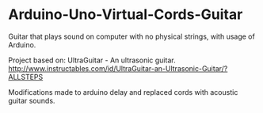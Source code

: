# Arduino-Uno-Virtual-Cords-Guitar
Guitar that plays sound on computer with no physical strings, with usage of Arduino.

Project based on:
UltraGuitar - An ultrasonic guitar.
http://www.instructables.com/id/UltraGuitar-an-Ultrasonic-Guitar/?ALLSTEPS

Modifications made to arduino delay and replaced cords with acoustic guitar sounds.
